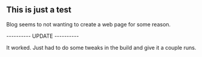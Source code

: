 ## This is just a test
Blog seems to not wanting to create a web page for some reason.

---------- UPDATE ----------

It worked.
Just had to do some tweaks in the build and give it a couple runs.
